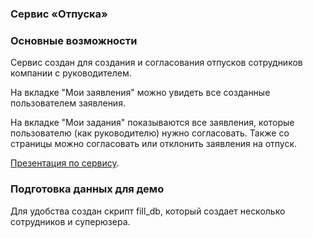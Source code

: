 ### Сервис «Отпуска»

### Основные возможности

Сервис создан для создания и согласования отпусков сотрудников компании с руководителем.

На вкладке "Мои заявления" можно увидеть все созданные пользователем заявления.

На вкладке "Мои задания" показываются все заявления, которые пользователю (как руководителю) нужно согласовать. Также 
со страницы можно согласовать или отклонить заявления на отпуск.

[Презентация по сервису](https://docs.google.com/presentation/d/1g6OEU9mfixqu1LLN_rjCUSQa4IIpFuSDzwi3wX0Wc-A/edit?usp=sharing).

### Подготовка данных для демо

Для удобства создан скрипт fill_db, который создает несколько сотрудников и суперюзера.